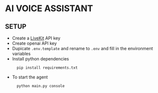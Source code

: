 # AI VOICE ASSISTANT

## SETUP
- Create a [LiveKit](https://cloud.livekit.io/login?r=%2F) API key
- Create openai API key
- Dupicate `.env.template` and rename to `.env` and fill in the environment variables
- Install python dependencies
  ```bash
    pip install requirements.txt
  ```
- To start the agent
  ```bash
    python main.py console
  ```
